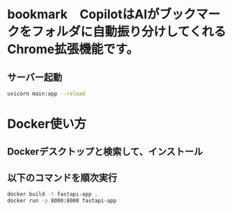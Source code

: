 # bookmark　CopilotはAIがブックマークをフォルダに自動振り分けしてくれるChrome拡張機能です。

## サーバー起動
```bash
uvicorn main:app --reload
```


# Docker使い方
## Dockerデスクトップと検索して、インストール
## 以下のコマンドを順次実行
```bash
docker build -t fastapi-app .
docker run -p 8000:8000 fastapi-app
```
